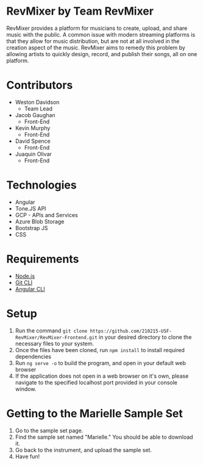 # RevMixer by Team RevMixer
RevMixer provides a platform for musicians to create, upload, and share music with the public. A common issue with modern streaming platforms is that they allow for music distribution, but are not at all involved in the creation aspect of the music. RevMixer aims to remedy this problem by allowing artists to quickly design, record, and publish their songs, all on one platform.

# Contributors
- Weston Davidson
    - Team Lead
- Jacob Gaughan
    - Front-End 
- Kevin Murphy
    - Front-End
- David Spence
    - Front-End
- Juaquin Olivar
    - Front-End

# Technologies
* Angular
* Tone.JS API
* GCP - APIs and Services
* Azure Blob Storage
* Bootstrap JS
* CSS

# Requirements
- [Node.js](https://nodejs.org/en/)
- [Git CLI](https://git-scm.com/)
- [Angular CLI](https://angular.io/)

# Setup
1. Run the command `git clone https://github.com/210215-USF-RevMixer/RevMixer-Frontend.git` in your desired directory to clone the necessary files to your system.
1. Once the files have been cloned, run `npm install` to install required dependencies
1. Run `ng serve -o` to build the program, and open in your default web browser
1. If the application does not open in a web browser on it's own, please navigate to the specified localhost port provided in your console window.

# Getting to the Marielle Sample Set
1. Go to the sample set page.
2. Find the sample set named "Marielle." You should be able to download it.
3. Go back to the instrument, and upload the sample set.
4. Have fun!
